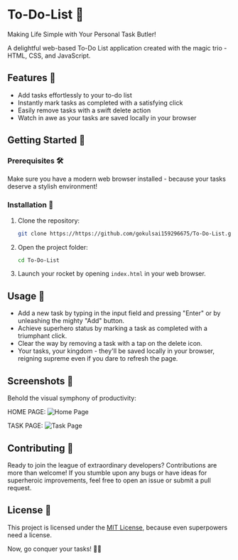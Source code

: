 # To-Do-List 🚀
Making Life Simple with Your Personal Task Butler!

A delightful web-based To-Do List application created with the magic trio - HTML, CSS, and JavaScript.

## Features 🌟

- Add tasks effortlessly to your to-do list
- Instantly mark tasks as completed with a satisfying click
- Easily remove tasks with a swift delete action
- Watch in awe as your tasks are saved locally in your browser

## Getting Started 🚀

### Prerequisites 🛠️

Make sure you have a modern web browser installed - because your tasks deserve a stylish environment!

### Installation 🚀

1. Clone the repository:

    ```bash
    git clone https://https://github.com/gokulsai159296675/To-Do-List.git
    ```

2. Open the project folder:

    ```bash
    cd To-Do-List
    ```

3. Launch your rocket by opening `index.html` in your web browser.

## Usage 🚀

- Add a new task by typing in the input field and pressing "Enter" or by unleashing the mighty "Add" button.
- Achieve superhero status by marking a task as completed with a triumphant click.
- Clear the way by removing a task with a tap on the delete icon.
- Your tasks, your kingdom - they'll be saved locally in your browser, reigning supreme even if you dare to refresh the page.

## Screenshots 📸

Behold the visual symphony of productivity:

HOME PAGE:
![Home Page](https://github.com/gokulsai159296675/To-Do-List/assets/101632890/e8367233-6f6f-4e09-9f2c-67f7c9518874)

TASK PAGE:
![Task Page](https://github.com/gokulsai159296675/To-Do-List/assets/101632890/2dcd646d-7538-4666-8d4d-e7d4a31bd19f)

## Contributing 🤝

Ready to join the league of extraordinary developers? Contributions are more than welcome! If you stumble upon any bugs or have ideas for superheroic improvements, feel free to open an issue or submit a pull request.

## License 📜

This project is licensed under the [MIT License](LICENSE), because even superpowers need a license.

Now, go conquer your tasks! 🚀✨

